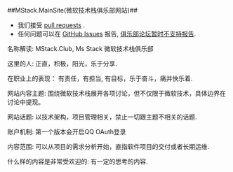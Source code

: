##MStack.MainSite(微软技术栈俱乐部网站)##

* 我们接受 [pull requests](https://github.com/ODotNet/MStack.MainSite/pulls) .
* 任何问题可以在 [GitHub Issues](https://github.com/MiniProfiler/dotnet/issues) 报告,  [俱乐部论坛暂时不支持报告](http://www.mstack.club/forum/).

 
名称解读: MStack.Club, Ms Stack 微软技术栈俱乐部

这里的人: 正直，积极，阳光，乐于分享.

在职业上的表现： 有责任，有担当, 有目标，乐于奋斗，痛并快乐着.

网站内容主题: 围绕微软技术栈展开各项讨论，但不仅限于微软技术，具体边界在讨论中提现。

网站话题: 以技术架构，项目管理相关，禁止一切跟主题不相关的话题.

账户机制: 第一个版本会开启QQ OAuth登录

内容范围: 可以从项目的需求分析开始，直指软件项目的交付或者长期运维.

什么样的内容是非常受欢迎的: 有一定的思考的内容.



